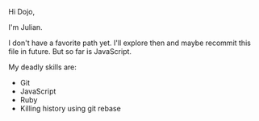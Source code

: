Hi Dojo,

I'm Julian.

I don't have a favorite path yet.
I'll explore then and maybe recommit this file in future.
But so far is JavaScript.

My deadly skills are:
* Git
* JavaScript
* Ruby
* Killing history using git rebase
